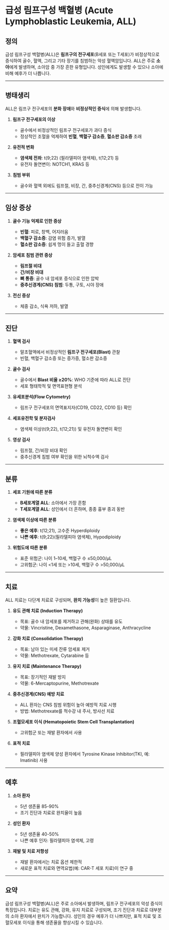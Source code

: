 # 급성 림프구성 백혈병 (Acute Lymphoblastic Leukemia, ALL)

## 정의

급성 림프구성 백혈병(ALL)은 **림프구의 전구세포**(B세포 또는 T세포)가 비정상적으로 증식하여 골수, 혈액, 그리고 기타 장기를 침범하는 악성 혈액암입니다. ALL은 주로 **소아**에게 발생하며, 소아암 중 가장 흔한 유형입니다. 성인에게도 발생할 수 있으나 소아에 비해 예후가 더 나쁩니다.

---

## 병태생리

ALL은 림프구 전구세포의 **분화 장애**와 **비정상적인 증식**에 의해 발생합니다.

1. **림프구 전구세포의 이상**
    
    - 골수에서 비정상적인 림프구 전구세포가 과다 증식
    - 정상적인 조혈을 억제하여 **빈혈**, **백혈구 감소증**, **혈소판 감소증** 초래
2. **유전적 변화**
    
    - **염색체 전좌**: t(9;22) (필라델피아 염색체), t(12;21) 등
    - 유전자 돌연변이: NOTCH1, KRAS 등
3. **침범 부위**
    
    - 골수와 혈액 외에도 림프절, 비장, 간, 중추신경계(CNS) 등으로 전이 가능

---

## 임상 증상

1. **골수 기능 억제로 인한 증상**
    
    - **빈혈**: 피로, 창백, 어지러움
    - **백혈구 감소증**: 감염 위험 증가, 발열
    - **혈소판 감소증**: 쉽게 멍이 들고 출혈 경향
2. **암세포 침범 관련 증상**
    
    - **림프절 비대**
    - **간/비장 비대**
    - **뼈 통증**: 골수 내 암세포 증식으로 인한 압박
    - **중추신경계(CNS) 침범**: 두통, 구토, 시야 장애
3. **전신 증상**
    
    - 체중 감소, 식욕 저하, 발열

---

## 진단

1. **혈액 검사**
    
    - 말초혈액에서 비정상적인 **림프구 전구세포(Blast)** 관찰
    - 빈혈, 백혈구 감소증 또는 증가증, 혈소판 감소증
2. **골수 검사**
    
    - 골수에서 **Blast 비율 ≥20%**: WHO 기준에 따라 ALL로 진단
    - 세포 형태학적 및 면역표현형 분석
3. **유세포분석(Flow Cytometry)**
    
    - 림프구 전구세포의 면역표지자(CD19, CD22, CD10 등) 확인
4. **세포유전학 및 분자검사**
    
    - 염색체 이상(t(9;22), t(12;21)) 및 유전자 돌연변이 확인
5. **영상 검사**
    
    - 림프절, 간/비장 비대 확인
    - 중추신경계 침범 여부 확인을 위한 뇌척수액 검사

---

## 분류

1. **세포 기원에 따른 분류**
    
    - **B세포계열 ALL**: 소아에서 가장 흔함
    - **T세포계열 ALL**: 성인에서 더 흔하며, 종종 흉부 종괴 동반
2. **염색체 이상에 따른 분류**
    
    - **좋은 예후**: t(12;21), 고수준 Hyperdiploidy
    - **나쁜 예후**: t(9;22)(필라델피아 염색체), Hypodiploidy
3. **위험도에 따른 분류**
    
    - 표준 위험군: 나이 1–10세, 백혈구 수 ≤50,000/µL
    - 고위험군: 나이 <1세 또는 >10세, 백혈구 수 >50,000/µL

---

## 치료

ALL 치료는 다단계 치료로 구성되며, **완치 가능성**이 높은 질환입니다.

1. **유도 관해 치료 (Induction Therapy)**
    
    - 목표: 골수 내 암세포를 제거하고 관해(완화) 상태를 유도
    - 약물: Vincristine, Dexamethasone, Asparaginase, Anthracycline
2. **강화 치료 (Consolidation Therapy)**
    
    - 목표: 남아 있는 미세 잔류 암세포 제거
    - 약물: Methotrexate, Cytarabine 등
3. **유지 치료 (Maintenance Therapy)**
    
    - 목표: 장기적인 재발 방지
    - 약물: 6-Mercaptopurine, Methotrexate
4. **중추신경계(CNS) 예방 치료**
    
    - ALL 환자는 CNS 침범 위험이 높아 예방적 치료 시행
    - 방법: Methotrexate를 척수강 내 주사, 방사선 치료
5. **조혈모세포 이식 (Hematopoietic Stem Cell Transplantation)**
    
    - 고위험군 또는 재발 환자에서 사용
6. **표적 치료**
    
    - 필라델피아 염색체 양성 환자에서 Tyrosine Kinase Inhibitor(TKI, 예: Imatinib) 사용

---

## 예후

1. **소아 환자**
    
    - 5년 생존율 85-90%
    - 조기 진단과 치료로 완치율이 높음
2. **성인 환자**
    
    - 5년 생존율 40-50%
    - 나쁜 예후 인자: 필라델피아 염색체, 고령
3. **재발 및 치료 저항성**
    
    - 재발 환자에서는 치료 옵션 제한적
    - 새로운 표적 치료와 면역요법(예: CAR-T 세포 치료)이 연구 중

---

## 요약

급성 림프구성 백혈병(ALL)은 주로 소아에서 발생하며, 림프구 전구세포의 악성 증식이 특징입니다. 치료는 유도 관해, 강화, 유지 치료로 구성되며, 조기 진단과 치료로 대부분의 소아 환자에서 완치가 가능합니다. 성인의 경우 예후가 더 나쁘지만, 표적 치료 및 조혈모세포 이식을 통해 생존율을 향상시킬 수 있습니다.
